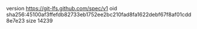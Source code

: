 version https://git-lfs.github.com/spec/v1
oid sha256:45100af3ffefdb82733eb1752ee2bc210fad8fa1622debf67f8af01cdd8e7e23
size 14239
